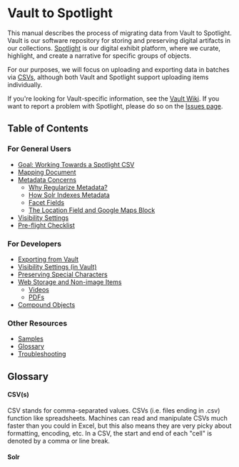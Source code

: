 # Vault to Spotlight

This manual describes the process of migrating data from Vault to Spotlight. Vault is our software repository for storing and preserving digital artifacts in our collections. [Spotlight](https://exhibits.library.uvic.ca/) is our digital exhibit platform, where we curate, highlight, and create a narrative for specific groups of objects.

For our purposes, we will focus on uploading and exporting data in batches via [CSVs](#csv), although both Vault and Spotlight support uploading items individually.

If you're looking for Vault-specific information, see the [Vault Wiki](https://github.com/UVicLibrary/Vault/wiki). If you want to report a problem with Spotlight, please do so on the [Issues page](https://github.com/UVicLibrary/Spotlight2_custom/issues).

## Table of Contents

### For General Users
* [Goal: Working Towards a Spotlight CSV]()
* [Mapping Document]()
* [Metadata Concerns]()
  * [Why Regularize Metadata?]()
  * [How Solr Indexes Metadata]()
  * [Facet Fields]()
  * [The Location Field and Google Maps Block]()
* [Visibility Settings]()
* [Pre-flight Checklist]()

### For Developers
* [Exporting from Vault]()
* [Visibility Settings (in Vault)]()
* [Preserving Special Characters]()
* [Web Storage and Non-image Items]()
  * [Videos]()
  * [PDFs]()
* [Compound Objects]()

### Other Resources
* [Samples]()
* [Glossary](#glossary)
* [Troubleshooting]()

## Glossary

#### CSV(s)
CSV stands for comma-separated values. CSVs (i.e. files ending in .csv) function like spreadsheets. Machines can read and manipulate CSVs much faster than you could in Excel, but this also means they are very picky about formatting, encoding, etc. In a CSV, the start and end of each "cell" is denoted by a comma or line break.

#### Solr
